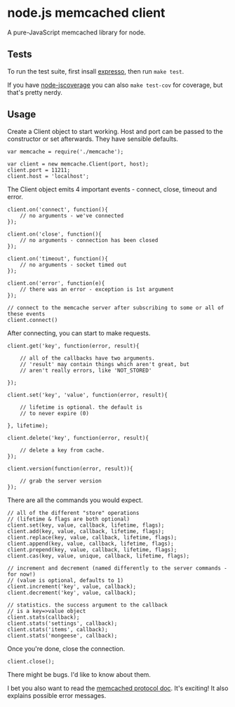 node.js memcached client
========================

A pure-JavaScript memcached library for node.


Tests
-----

To run the test suite, first insall <a href="http://github.com/visionmedia/expresso">expresso</a>,
then run <code>make test</code>.

If you have <a href="http://github.com/visionmedia/node-jscoverage">node-jscoverage</a> you can
also <code>make test-cov</code> for coverage, but that's pretty nerdy.


Usage
-----

Create a Client object to start working.
Host and port can be passed to the constructor or set afterwards.
They have sensible defaults. 

	var memcache = require('./memcache');

	var client = new memcache.Client(port, host);
	client.port = 11211;
	client.host = 'localhost';

The Client object emits 4 important events - connect, close, timeout and error.

	client.on('connect', function(){
		// no arguments - we've connected
	});

	client.on('close', function(){
		// no arguments - connection has been closed
	});

	client.on('timeout', function(){
		// no arguments - socket timed out
	});

	client.on('error', function(e){
		// there was an error - exception is 1st argument
	});
	
	// connect to the memcache server after subscribing to some or all of these events
	client.connect()

After connecting, you can start to make requests.

	client.get('key', function(error, result){

		// all of the callbacks have two arguments.
		// 'result' may contain things which aren't great, but
		// aren't really errors, like 'NOT_STORED'

	});

	client.set('key', 'value', function(error, result){

		// lifetime is optional. the default is
		// to never expire (0)

	}, lifetime);

	client.delete('key', function(error, result){

		// delete a key from cache.
	});

	client.version(function(error, result)){

		// grab the server version
	});


There are all the commands you would expect.

	// all of the different "store" operations
	// (lifetime & flags are both optional)
	client.set(key, value, callback, lifetime, flags);
	client.add(key, value, callback, lifetime, flags);
	client.replace(key, value, callback, lifetime, flags);
	client.append(key, value, callback, lifetime, flags);
	client.prepend(key, value, callback, lifetime, flags);
	client.cas(key, value, unique, callback, lifetime, flags);

	// increment and decrement (named differently to the server commands - for now!)
	// (value is optional, defaults to 1)
	client.increment('key', value, callback);
	client.decrement('key', value, callback);

	// statistics. the success argument to the callback
	// is a key=>value object
	client.stats(callback);
	client.stats('settings', callback);
	client.stats('items', callback);
	client.stats('mongeese', callback);

Once you're done, close the connection.

	client.close();

There might be bugs. I'd like to know about them.

I bet you also want to read the <a href="http://github.com/memcached/memcached/blob/master/doc/protocol.txt">memcached 
protocol doc</a>. It's exciting! It also explains possible error messages.
